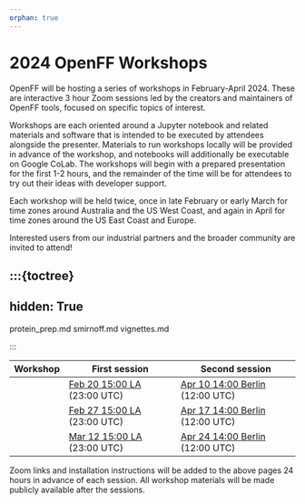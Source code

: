 ```yaml
---
orphan: true
---
```


# 2024 OpenFF Workshops

OpenFF will be hosting a series of workshops in February-April 2024. These are interactive 3 hour Zoom sessions led by the creators and maintainers of OpenFF tools, focused on specific topics of interest. 

Workshops are each oriented around a Jupyter notebook and related materials and software that is intended to be executed by attendees alongside the presenter. Materials to run workshops locally will be provided in advance of the workshop, and notebooks will additionally be executable on Google CoLab. The workshops will begin with a prepared presentation for the first 1-2 hours, and the remainder of the time will be for attendees to try out their ideas with developer support. 

Each workshop will be held twice, once in late February or early March for time zones around Australia and the US West Coast, and again in April for time zones around the US East Coast and Europe.

Interested users from our industrial partners and the broader community are invited to attend!

:::{toctree}
---
hidden: True
---

protein_prep.md
smirnoff.md
vignettes.md

:::

| Workshop            | First session                        | Second session                           |
| ------------------- | ------------------------------------ | ---------------------------------------- |
| [](smirnoff.md)     | [Feb 20 15:00 LA] \(23:00&nbsp;UTC\) | [Apr 10 14:00 Berlin] \(12:00&nbsp;UTC\) |
| [](protein_prep.md) | [Feb 27 15:00 LA] \(23:00&nbsp;UTC\) | [Apr 17 14:00 Berlin] \(12:00&nbsp;UTC\) | 
| [](vignettes.md)    | [Mar 12 15:00 LA] \(23:00&nbsp;UTC\) | [Apr 24 14:00 Berlin] \(12:00&nbsp;UTC\) |


[Feb 20 15:00 LA]: https://time.is/1000_21_Feb_2024_in_Canberra/Tokyo/Auckland,_New_Zealand/Los_Angeles/Chicago/Phoenix/New_York/UTC?SMIRNOFF_OpenFF_Workshop
[Feb 27 15:00 LA]: https://time.is/1000_28_Feb_2024_in_Canberra/Tokyo/Auckland,_New_Zealand/Los_Angeles/Chicago/Phoenix/New_York/UTC?Protein_Prep_OpenFF_Workshop
[Mar 12 15:00 LA]: https://time.is/0900_13_Mar_2024_in_Canberra/Tokyo/Auckland,_New_Zealand/Los_Angeles/Chicago/Phoenix/New_York/UTC?OpenFF_Vignettes_Workshop
[Apr 10 14:00 Berlin]: https://time.is/2200_10_Apr_2024_in_Canberra/Beijing/Berlin/Los_Angeles/Chicago/Phoenix/New_York/London/UTC?SMIRNOFF_OpenFF_Workshop
[Apr 17 14:00 Berlin]: https://time.is/2200_17_Apr_2024_in_Canberra/Beijing/Berlin/Los_Angeles/Chicago/Phoenix/New_York/London/UTC?Protein_Prep_OpenFF_Workshop
[Apr 24 14:00 Berlin]: https://time.is/2200_24_Apr_2024_in_Canberra/Beijing/Berlin/Los_Angeles/Chicago/Phoenix/New_York/London/UTC?Vignettes_OpenFF_Workshop

Zoom links and installation instructions will be added to the above pages 24 hours in advance of each session. All workshop materials will be made publicly available after the sessions. 